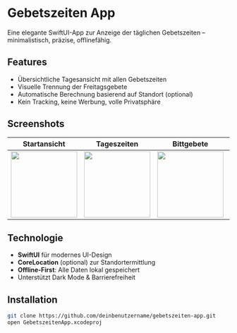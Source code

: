 # Gebetszeiten App

Eine elegante SwiftUI-App zur Anzeige der täglichen Gebetszeiten – minimalistisch, präzise, offlinefähig.

## Features

- Übersichtliche Tagesansicht mit allen Gebetszeiten
- Visuelle Trennung der Freitagsgebete
- Automatische Berechnung basierend auf Standort (optional)
- Kein Tracking, keine Werbung, volle Privatsphäre

## Screenshots

| Startansicht | Tageszeiten | Bittgebete | Kalender | Einstellungen |
|--------------|-------------|------------|----------|----------------|
| <img src="https://github.com/user-attachments/assets/13a2a2d5-d0d9-42d0-99f3-b187e371562c" width="150" /> | <img src="https://github.com/user-attachments/assets/891a0b87-9778-49ea-a227-a6844a44fbf1" width="150" /> | <img src="https://github.com/user-attachments/assets/14995675-9eb5-4adf-a237-cac3f569806b" width="150" /> | <img src="https://github.com/user-attachments/assets/8d841d06-da4d-4901-a996-bc5632f4544d" width="150" /> | <img src="https://github.com/user-attachments/assets/19c4850e-3233-428a-9bc4-fa280f45e32a" width="150" /> |

## Technologie

- **SwiftUI** für modernes UI-Design
- **CoreLocation** (optional) zur Standortermittlung
- **Offline-First**: Alle Daten lokal gespeichert
- Unterstützt Dark Mode & Barrierefreiheit

## Installation

```bash
git clone https://github.com/deinbenutzername/gebetszeiten-app.git
open GebetszeitenApp.xcodeproj
